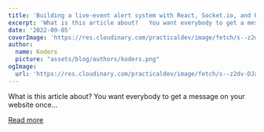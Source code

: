 ```yaml
---
title: 'Building a live-event alert system with React, Socket.io, and Push Notifications 🚀'
excerpt: 'What is this article about?   You want everybody to get a message on your website once...'
date: '2022-09-05'
coverImage: 'https://res.cloudinary.com/practicaldev/image/fetch/s--z2dv-DJa--/c_imagga_scale,f_auto,fl_progressive,h_420,q_auto,w_1000/https://dev-to-uploads.s3.amazonaws.com/uploads/articles/nbmmt0sax2e28wluvsyl.png'
author:
  name: Koders
  picture: "assets/blog/authors/koders.png"
ogImage:
  url: 'https://res.cloudinary.com/practicaldev/image/fetch/s--z2dv-DJa--/c_imagga_scale,f_auto,fl_progressive,h_420,q_auto,w_1000/https://dev-to-uploads.s3.amazonaws.com/uploads/articles/nbmmt0sax2e28wluvsyl.png'
---
```


What is this article about?   You want everybody to get a message on your website once...

[Read more](https://dev.to/novu/building-a-live-event-alert-system-with-react-socketio-and-push-notifications-2jg5)
